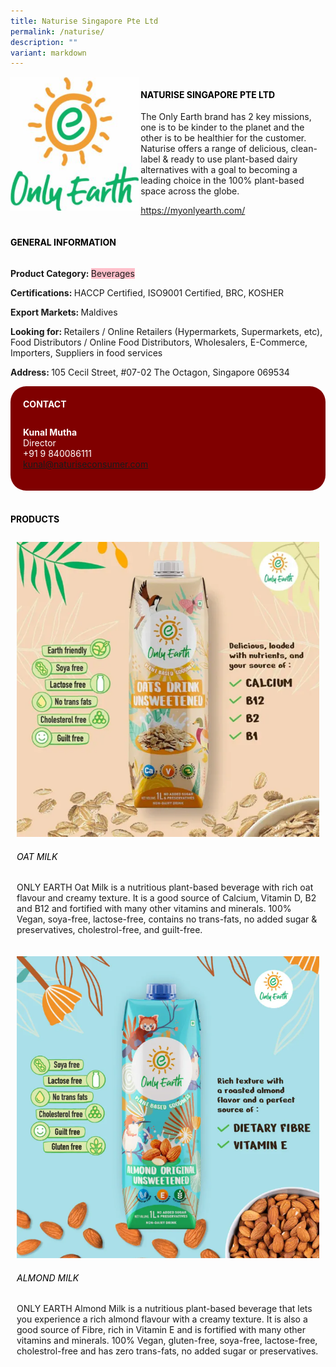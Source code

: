 ```yaml
---
title: Naturise Singapore Pte Ltd
permalink: /naturise/
description: ""
variant: markdown
---
```

<p>
 
</p><div class="flex-paragraph"> 
<p style="text-transform: uppercase">
</p>
</div> 
<div class="flex-container" style="display: flex; flex-wrap: wrap;"> 
<div class="card sgds" style="flex: 1 1 40%; display: block;">
<img src="/images/naturise_logo.png">
</div> 
<div class="card-sgds" style="flex: 1 1 58%; display: block; margin-left: 3px"> 
<h4 style="text-transform: uppercase; color: black;">
<b>Naturise Singapore Pte Ltd
</b>
</h4> 
<p>The Only Earth brand has 2 key missions, one is to be kinder to the planet and the other is to be healthier for the customer. Naturise offers a range of delicious, clean-label &amp; ready to use plant-based dairy alternatives with a goal to becoming a leading choice in the 100% plant-based space across the globe.
</p> 
<p>
<a href="https://myonlyearth.com/" target="_blank">https://myonlyearth.com/
</a>
</p> 
</div> 
</div> 

<p></p> 
 
<h4 style="text-transform: uppercase; color: black;">
<b>General Information
</b>
</h4> 
<div class="flex-container" style="display: flex; flex-wrap: wrap;"> 
<div class="card sgds" style="flex: 1 1 65%; display: block; align-self: stretch"> 
<div class="flex-paragraph"> 
<p>
<b>Product Category: 
</b>
<span style="background-color: pink; border-radius: 10 px;">Beverages
</span>
</p> 
<p>
<b>Certifications: 
</b>HACCP Certified, ISO9001 Certified, BRC, KOSHER
</p> 
<p>
<b>Export Markets: 
</b>Maldives
</p> 
<p style="margin-bottom: 10px;">
<b>Looking for: 
</b>Retailers / Online Retailers (Hypermarkets, Supermarkets, etc), Food Distributors / Online Food Distributors, Wholesalers, E-Commerce, Importers, Suppliers in food services
</p>
<p>
<b>Address: 
</b>105 Cecil Street, #07-02 The Octagon, Singapore 069534
</p> 
</div> 
</div> 
<div class="card sgds" style="flex: 1 1 35%; padding: 10px; display: block; background-color: maroon; border-radius: 25px; align-self: center;"> 
<h4 style="color: white; margin-top: 10px; margin-left: 10px;">CONTACT
</h4> 
<div class="flex-paragraph"> 
<p style="padding: 10px; color: white;">
<b>Kunal Mutha
</b>
<br>Director
<br>+91 9 840086111
<br>
<a href="kunal@naturiseconsumer.comstyle=">kunal@naturiseconsumer.com
</a>
</p> 
</div> 
</div> 
</div> 
<br> 
<h4 style="text-transform: uppercase; color: black;">
<b>products
</b>
</h4> 
<div style="display: flex; flex-wrap: wrap;"> 
<div class="card sgds" style="flex: 1 1 47%; margin: 10px; display: block;"> 
<div class="flex-image" style="display: block;">
<img src="/images/naturise_1.png">
</div> 
<div class="flex-paragraph"> 
<h6 style="text-transform: uppercase; color: black;">oat milk
</h6> 
<p>ONLY EARTH Oat Milk is a nutritious plant-based beverage with rich oat flavour and creamy texture. It is a good source of Calcium, Vitamin D, B2 and B12 and fortified with many other vitamins and minerals. 100% Vegan, soya-free, lactose-free, contains no trans-fats, no added sugar &amp; preservatives, cholestrol-free, and guilt-free.
</p>
</div> 
</div> 
<div class="card sgds" style="flex: 1 1 47%; margin: 10px; display: block;"> 
<div class="flex-image" style="display: block;">
<img src="/images/naturise_2.png">
</div> 
<div class="flex-paragraph"> 
<h6 style="text-transform: uppercase; color: black;">Almond Milk
</h6> 
<p>ONLY EARTH Almond Milk is a nutritious plant-based beverage that lets you experience a rich almond flavour with a creamy texture. It is also a good source of Fibre, rich in Vitamin E and is fortified with many other vitamins and minerals. 100% Vegan, gluten-free, soya-free, lactose-free, cholestrol-free and has zero trans-fats, no added sugar or preservatives.
</p>
</div> 
</div></div>
